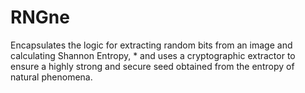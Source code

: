 # RNGne
Encapsulates the logic for extracting random bits from an image and calculating Shannon Entropy,  * and uses a cryptographic extractor to ensure a highly strong and secure seed obtained from the entropy of natural phenomena.
